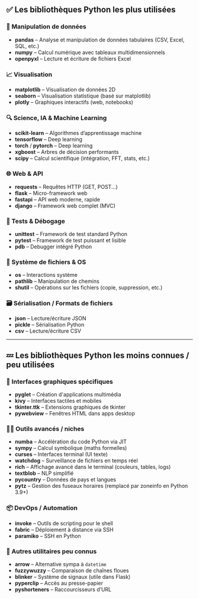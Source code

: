 ## ✅ Les bibliothèques Python les plus utilisées

### 🔢 Manipulation de données
- **pandas** – Analyse et manipulation de données tabulaires (CSV, Excel, SQL, etc.)
- **numpy** – Calcul numérique avec tableaux multidimensionnels
- **openpyxl** – Lecture et écriture de fichiers Excel

### 📈 Visualisation
- **matplotlib** – Visualisation de données 2D
- **seaborn** – Visualisation statistique (basé sur matplotlib)
- **plotly** – Graphiques interactifs (web, notebooks)

### 🔍 Science, IA & Machine Learning
- **scikit-learn** – Algorithmes d’apprentissage machine
- **tensorflow** – Deep learning
- **torch** / **pytorch** – Deep learning
- **xgboost** – Arbres de décision performants
- **scipy** – Calcul scientifique (intégration, FFT, stats, etc.)

### 🌐 Web & API
- **requests** – Requêtes HTTP (GET, POST...)
- **flask** – Micro-framework web
- **fastapi** – API web moderne, rapide
- **django** – Framework web complet (MVC)

### 🧪 Tests & Débogage
- **unittest** – Framework de test standard Python
- **pytest** – Framework de test puissant et lisible
- **pdb** – Debugger intégré Python

### 📂 Système de fichiers & OS
- **os** – Interactions système
- **pathlib** – Manipulation de chemins
- **shutil** – Opérations sur les fichiers (copie, suppression, etc.)

### 🗃️ Sérialisation / Formats de fichiers
- **json** – Lecture/écriture JSON
- **pickle** – Sérialisation Python
- **csv** – Lecture/écriture CSV

---

## 💤 Les bibliothèques Python les moins connues / peu utilisées

### 🎨 Interfaces graphiques spécifiques
- **pyglet** – Création d'applications multimédia
- **kivy** – Interfaces tactiles et mobiles
- **tkinter.ttk** – Extensions graphiques de tkinter
- **pywebview** – Fenêtres HTML dans apps desktop

### 🧙‍♂️ Outils avancés / niches
- **numba** – Accélération du code Python via JIT
- **sympy** – Calcul symbolique (maths formelles)
- **curses** – Interfaces terminal (UI texte)
- **watchdog** – Surveillance de fichiers en temps réel
- **rich** – Affichage avancé dans le terminal (couleurs, tables, logs)
- **textblob** – NLP simplifié
- **pycountry** – Données de pays et langues
- **pytz** – Gestion des fuseaux horaires (remplacé par zoneinfo en Python 3.9+)

### 📦 DevOps / Automation
- **invoke** – Outils de scripting pour le shell
- **fabric** – Déploiement à distance via SSH
- **paramiko** – SSH en Python

### 🧰 Autres utilitaires peu connus
- **arrow** – Alternative sympa à `datetime`
- **fuzzywuzzy** – Comparaison de chaînes floues
- **blinker** – Système de signaux (utile dans Flask)
- **pyperclip** – Accès au presse-papier
- **pyshorteners** – Raccourcisseurs d’URL
